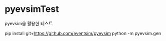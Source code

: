 # pyevsimTest
pyevsim을 활용한 테스트


pip install git+https://github.com/eventsim/pyevsim
python -m pyevsim.gen